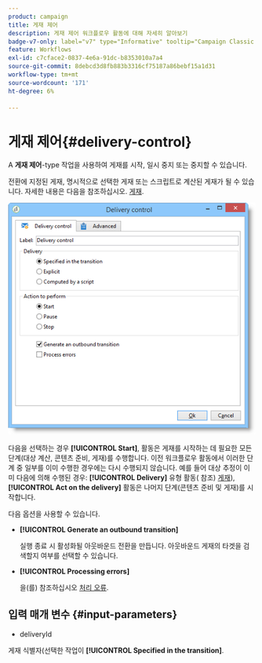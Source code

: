 ```yaml
---
product: campaign
title: 게재 제어
description: 게재 제어 워크플로우 활동에 대해 자세히 알아보기
badge-v7-only: label="v7" type="Informative" tooltip="Campaign Classic v7에만 적용"
feature: Workflows
exl-id: c7cface2-0837-4e6a-91dc-b8353010a7a4
source-git-commit: 8debcd3d8fb883b3316cf75187a86bebf15a1d31
workflow-type: tm+mt
source-wordcount: '171'
ht-degree: 6%

---
```


# 게재 제어{#delivery-control}



A **게재 제어**-type 작업을 사용하여 게재를 시작, 일시 중지 또는 중지할 수 있습니다.

전환에 지정된 게재, 명시적으로 선택한 게재 또는 스크립트로 계산된 게재가 될 수 있습니다. 자세한 내용은 다음을 참조하십시오. [게재](delivery.md).

![](assets/edit_diffusion_act.png)

다음을 선택하는 경우 **[!UICONTROL Start]**, 활동은 게재를 시작하는 데 필요한 모든 단계(대상 계산, 콘텐츠 준비, 게재)를 수행합니다. 이전 워크플로우 활동에서 이러한 단계 중 일부를 이미 수행한 경우에는 다시 수행되지 않습니다. 예를 들어 대상 추정이 이미 다음에 의해 수행된 경우: **[!UICONTROL Delivery]** 유형 활동( 참조) [게재](delivery.md)), **[!UICONTROL Act on the delivery]** 활동은 나머지 단계(콘텐츠 준비 및 게재)를 시작합니다.

다음 옵션을 사용할 수 있습니다.

* **[!UICONTROL Generate an outbound transition]**

  실행 종료 시 활성화될 아웃바운드 전환을 만듭니다. 아웃바운드 게재의 타겟을 검색할지 여부를 선택할 수 있습니다.

* **[!UICONTROL Processing errors]**

  을(를) 참조하십시오 [처리 오류](monitoring-workflow-execution.md#processing-errors).

## 입력 매개 변수 {#input-parameters}

* deliveryId

게재 식별자(선택한 작업이 **[!UICONTROL Specified in the transition]**.
